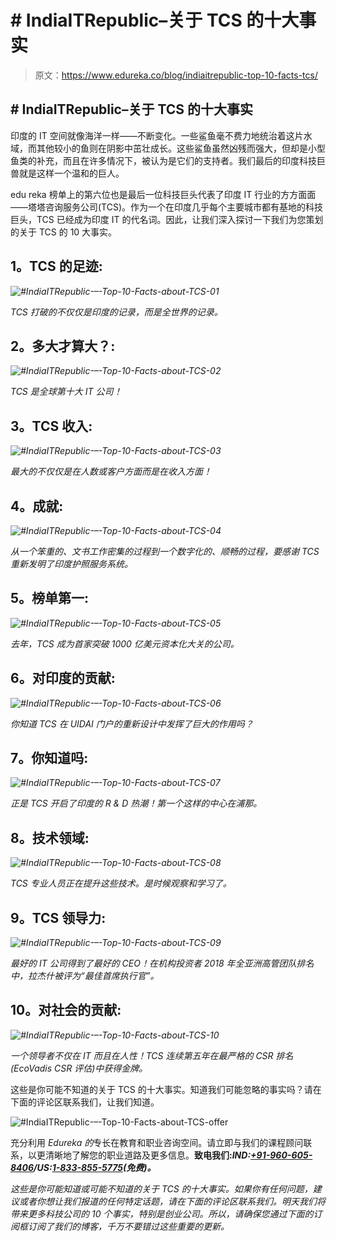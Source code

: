 # # IndiaITRepublic–关于 TCS 的十大事实

> 原文：<https://www.edureka.co/blog/indiaitrepublic-top-10-facts-tcs/>

## **# IndiaITRepublic–关于 TCS 的十大事实**

印度的 IT 空间就像海洋一样——不断变化。一些鲨鱼毫不费力地统治着这片水域，而其他较小的鱼则在阴影中茁壮成长。这些鲨鱼虽然凶残而强大，但却是小型鱼类的补充，而且在许多情况下，被认为是它们的支持者。我们最后的印度科技巨兽就是这样一个温和的巨人。

edu reka 榜单上的第六位也是最后一位科技巨头代表了印度 IT 行业的方方面面——塔塔咨询服务公司(TCS)。作为一个在印度几乎每个主要城市都有基地的科技巨头，TCS 已经成为印度 IT 的代名词。因此，让我们深入探讨一下我们为您策划的关于 TCS 的 10 大事实。

## **1。TCS 的足迹:**

*![#IndiaITRepublic-–-Top-10-Facts-about-TCS-01](img/14a248078a9fdb3b7274b291f2c905ea.png)*

*TCS 打破的不仅仅是印度的记录，而是全世界的记录。*

## **2。多大才算大？:**

*![#IndiaITRepublic-–-Top-10-Facts-about-TCS-02](img/cbda669f5b2ad2988f465eb353b98920.png)*

*TCS 是全球第十大 IT 公司！*

## **3。TCS 收入:**

*![#IndiaITRepublic-–-Top-10-Facts-about-TCS-03](img/24e5441fa01c44cee109c15919f53d42.png)*

*最大的不仅仅是在人数或客户方面而是在收入方面！*

## **4。成就:**

*![#IndiaITRepublic-–-Top-10-Facts-about-TCS-04](img/f31afe138a2567344c4575b7edbc58a1.png)*

*从一个笨重的、文书工作密集的过程到一个数字化的、顺畅的过程，要感谢 TCS 重新发明了印度护照服务系统。*

## **5。榜单第一:**

*![#IndiaITRepublic-–-Top-10-Facts-about-TCS-05](img/cdd3bb9939bfc329f663c758a1e60189.png)*

*去年，TCS 成为首家突破 1000 亿美元资本化大关的公司。*

## **6。对印度的贡献:**

*![#IndiaITRepublic-–-Top-10-Facts-about-TCS-06](img/5c85f4400e61310bcdb0de19548a3b2b.png)*

*你知道 TCS 在 UIDAI 门户的重新设计中发挥了巨大的作用吗？*

## **7。你知道吗:**

*![#IndiaITRepublic-–-Top-10-Facts-about-TCS-07](img/0658829471989ebd0b67ca6b0b67b181.png)*

*正是 TCS 开启了印度的 R & D 热潮！第一个这样的中心在浦那。*

## **8。技术领域:**

*![#IndiaITRepublic-–-Top-10-Facts-about-TCS-08](img/40e5c2203b2cbc9e6341fb61b9ac98dd.png)*

*TCS 专业人员正在提升这些技术。是时候观察和学习了。*

## **9。TCS 领导力:**

*![#IndiaITRepublic-–-Top-10-Facts-about-TCS-09](img/f5ba0b4d873acbd2bbf78c64dd4f354b.png)*

*最好的 IT 公司得到了最好的 CEO！在机构投资者 2018 年全亚洲高管团队排名中，拉杰什被评为“最佳首席执行官”。*

## **10。对社会的贡献:**

*![#IndiaITRepublic-–-Top-10-Facts-about-TCS-10](img/8a223364091a0fee0e15d3b9677db3e0.png)*

*一个领导者不仅在 IT 而且在人性！TCS 连续第五年在最严格的 CSR 排名(EcoVadis CSR 评估)中获得金牌。*

这些是你可能不知道的关于 TCS 的十大事实。知道我们可能忽略的事实吗？请在下面的评论区联系我们，让我们知道。

![#IndiaITRepublic-–-Top-10-Facts-about-TCS-offer](img/9371db2c70a8e2cbc20f7bd926200d58.png)

充分利用 *Edureka 的*专长在教育和职业咨询空间。请立即与我们的课程顾问联系，以更清晰地了解您的职业道路及更多信息。**致电我们:*IND:[+91-960-605-8406](tel:9606058406)/*US:[1-833-855-5775](tel:18338555775)(免费)*。***

<article class="maincontentblog">

*这些是你可能知道或可能不知道的关于 TCS 的十大事实。如果你有任何问题，建议或者你想让我们报道的任何特定话题，请在下面的评论区联系我们。明天我们将带来更多科技公司的 10 个事实，特别是创业公司。所以，请确保您通过下面的订阅框订阅了我们的博客，千万不要错过这些重要的更新。*

</article>

<article class="maincontentblog"></article>
